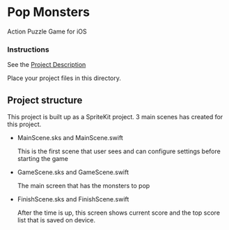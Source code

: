 # Pop Monsters

Action Puzzle Game for iOS

### Instructions

See the [Project Description](./docs/Project%202%20Description.md)

Place your project files in this directory.

## Project structure

This project is built up as a SpriteKit project. 3 main scenes has created for this project.

- MainScene.sks and MainScene.swift
	
	This is the first scene that user sees and can configure settings before starting the game

- GameScene.sks and GameScene.swift

	The main screen that has the monsters to pop

- FinishScene.sks and FinishScene.swift

	After the time is up, this screen shows current score and the top score list that is saved on device. 

	

